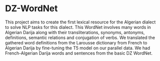 # DZ-WordNet
 This project aims to create the first lexical resource for the Algerian dialect to solve NLP tasks for this dialect. This WordNet involves many words in Algerian Darija along with their transliterations, synonyms, antonyms, definitions, semantic relations and conjugation of verbs.
We translated the gathered word definitions from the Larousse dictionary from French to Algerian Darija by fine-tuning the T5 model on our parallel data. We had French-Algerian Darija words and sentences from the basic DZ WordNet.
